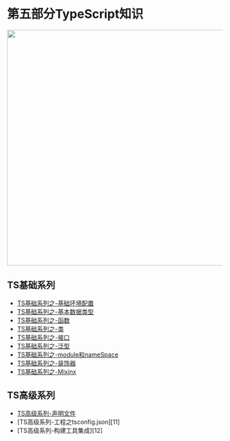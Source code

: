 # 第五部分TypeScript知识
 
<image src="https://github.com/MarsPen/-notes-summary/blob/master/images/typeScript.png" width="550"></image>

## TS基础系列
* [TS基础系列之-基础环境配置][1]
* [TS基础系列之-基本数据类型][2]
* [TS基础系列之-函数][3]
* [TS基础系列之-类][4]
* [TS基础系列之-接口][5]
* [TS基础系列之-泛型][6]
* [TS基础系列之-module和nameSpace][7]
* [TS基础系列之-装饰器][8]
* [TS基础系列之-Mixinx][9]


## TS高级系列
* [TS高级系列-声明文件][10]
* [TS高级系列-工程之tsconfig.json][11]
* [TS高级系列-构建工具集成][12]






[1]: https://github.com/MarsPen/-notes-summary/blob/master/typescript/envConfig.md
[2]: https://github.com/MarsPen/-notes-summary/blob/master/typescript/baseDataType.md
[3]: https://github.com/MarsPen/-notes-summary/blob/master/typescript/function.md
[4]: https://github.com/MarsPen/-notes-summary/blob/master/typescript/class.md
[5]: https://github.com/MarsPen/-notes-summary/blob/master/typescript/interfaces.md
[6]: https://github.com/MarsPen/-notes-summary/blob/master/typescript/generics.md
[7]: https://github.com/MarsPen/-notes-summary/blob/master/typescript/module.md
[8]: https://github.com/MarsPen/-notes-summary/blob/master/typescript/decorators.md
[9]: https://github.com/MarsPen/-notes-summary/blob/master/typescript/mixinx.md
[10]: https://github.com/MarsPen/-notes-summary/blob/master/typescript/declareFile.md




